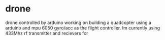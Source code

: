 # drone
drone controlled by arduino
working on building a quadcopter using a arduino and mpu 6050 gyro/acc as the flight controller. 
Im currently using 433Mhz rf transmitter and recievers for 
